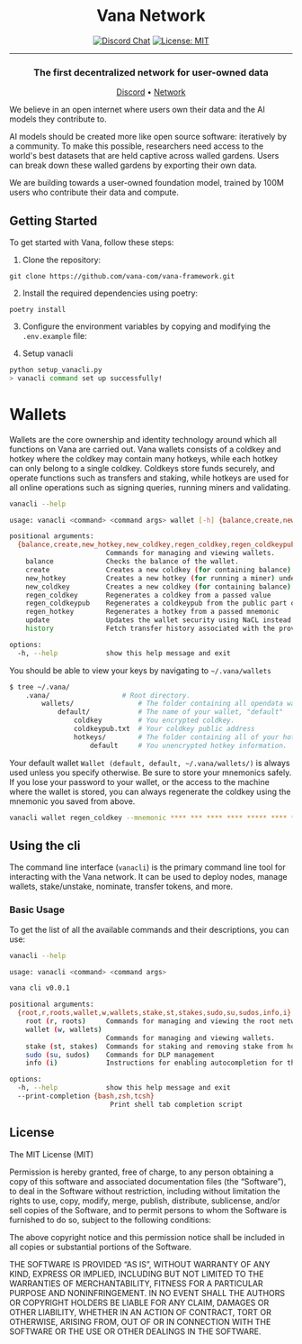 <div align="center">

# **Vana Network** <!-- omit in toc -->
[![Discord Chat](https://img.shields.io/discord/308323056592486420.svg)](https://discord.gg/xx98TSE8)
[![License: MIT](https://img.shields.io/badge/License-MIT-yellow.svg)](https://opensource.org/licenses/MIT)

---

### The first decentralized network for user-owned data <!-- omit in toc -->

[Discord](https://discord.gg/xx98TSE8) • [Network](https://satori.vanascan.io)

</div>

We believe in an open internet where users own their data and the AI models they contribute to.

AI models should be created more like open source software: iteratively by a community. To make this possible, researchers need access to the world's best datasets that are held captive across walled gardens. Users can break down these walled gardens by exporting their own data.

We are building towards a user-owned foundation model, trained by 100M users who contribute their data and compute.

## Getting Started

To get started with Vana, follow these steps:

1. Clone the repository:
```shell
git clone https://github.com/vana-com/vana-framework.git
```

2. Install the required dependencies using poetry:
```shell
poetry install
```
3. Configure the environment variables by copying and modifying the `.env.example` file:

4. Setup vanacli

```bash
python setup_vanacli.py
> vanacli command set up successfully!
```

# Wallets

Wallets are the core ownership and identity technology around which all functions on Vana are carried out. 
Vana wallets consists of a coldkey and hotkey where the coldkey may contain many hotkeys, while each hotkey can only belong to a single coldkey. 
Coldkeys store funds securely, and operate functions such as transfers and staking, while hotkeys are used for all online operations such as signing queries, running miners and validating.


```bash
vanacli --help

usage: vanacli <command> <command args> wallet [-h] {balance,create,new_hotkey,new_coldkey,regen_coldkey,regen_coldkeypub,regen_hotkey,update,history} ...

positional arguments:
  {balance,create,new_hotkey,new_coldkey,regen_coldkey,regen_coldkeypub,regen_hotkey,update,history}
                        Commands for managing and viewing wallets.
    balance             Checks the balance of the wallet.
    create              Creates a new coldkey (for containing balance) under the specified path.
    new_hotkey          Creates a new hotkey (for running a miner) under the specified path.
    new_coldkey         Creates a new coldkey (for containing balance) under the specified path.
    regen_coldkey       Regenerates a coldkey from a passed value
    regen_coldkeypub    Regenerates a coldkeypub from the public part of the coldkey.
    regen_hotkey        Regenerates a hotkey from a passed mnemonic
    update              Updates the wallet security using NaCL instead of ansible vault.
    history             Fetch transfer history associated with the provided wallet

options:
  -h, --help            show this help message and exit
```

You should be able to view your keys by navigating to `~/.vana/wallets`
```bash
$ tree ~/.vana/
    .vana/                  # Root directory.
        wallets/                # The folder containing all opendata wallets.
            default/            # The name of your wallet, "default"
                coldkey         # You encrypted coldkey.
                coldkeypub.txt  # Your coldkey public address
                hotkeys/        # The folder containing all of your hotkeys.
                    default     # You unencrypted hotkey information.
```
Your default wallet ```Wallet (default, default, ~/.vana/wallets/)``` is always used unless you specify otherwise. 
Be sure to store your mnemonics safely. 
If you lose your password to your wallet, or the access to the machine where the wallet is stored, you can always regenerate the coldkey using the mnemonic you saved from above.
```bash
vanacli wallet regen_coldkey --mnemonic **** *** **** **** ***** **** *** **** **** **** ***** *****
```

## Using the cli
The command line interface (`vanacli`) is the primary command line tool for interacting with the Vana network.
It can be used to deploy nodes, manage wallets, stake/unstake, nominate, transfer tokens, and more.

### Basic Usage

To get the list of all the available commands and their descriptions, you can use:

```bash
vanacli --help

usage: vanacli <command> <command args>

vana cli v0.0.1

positional arguments:
  {root,r,roots,wallet,w,wallets,stake,st,stakes,sudo,su,sudos,info,i}
    root (r, roots)     Commands for managing and viewing the root network.
    wallet (w, wallets)
                        Commands for managing and viewing wallets.
    stake (st, stakes)  Commands for staking and removing stake from hotkey accounts.
    sudo (su, sudos)    Commands for DLP management
    info (i)            Instructions for enabling autocompletion for the CLI.

options:
  -h, --help            show this help message and exit
  --print-completion {bash,zsh,tcsh}
                         Print shell tab completion script
```
## License
The MIT License (MIT)

Permission is hereby granted, free of charge, to any person obtaining a copy of this software and associated documentation files (the “Software”), to deal in the Software without restriction, including without limitation the rights to use, copy, modify, merge, publish, distribute, sublicense, and/or sell copies of the Software, and to permit persons to whom the Software is furnished to do so, subject to the following conditions:

The above copyright notice and this permission notice shall be included in all copies or substantial portions of the Software.

THE SOFTWARE IS PROVIDED “AS IS”, WITHOUT WARRANTY OF ANY KIND, EXPRESS OR IMPLIED, INCLUDING BUT NOT LIMITED TO THE WARRANTIES OF MERCHANTABILITY, FITNESS FOR A PARTICULAR PURPOSE AND NONINFRINGEMENT. IN NO EVENT SHALL THE AUTHORS OR COPYRIGHT HOLDERS BE LIABLE FOR ANY CLAIM, DAMAGES OR OTHER LIABILITY, WHETHER IN AN ACTION OF CONTRACT, TORT OR OTHERWISE, ARISING FROM, OUT OF OR IN CONNECTION WITH THE SOFTWARE OR THE USE OR OTHER DEALINGS IN THE SOFTWARE.
